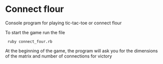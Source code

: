 # Connect flour

Console program for playing tic-tac-toe or connect flour

To start the game run the file
```
 ruby connect_four.rb
```
At the beginning of the game, the program will ask you for the dimensions of the matrix and number of connections for victory

